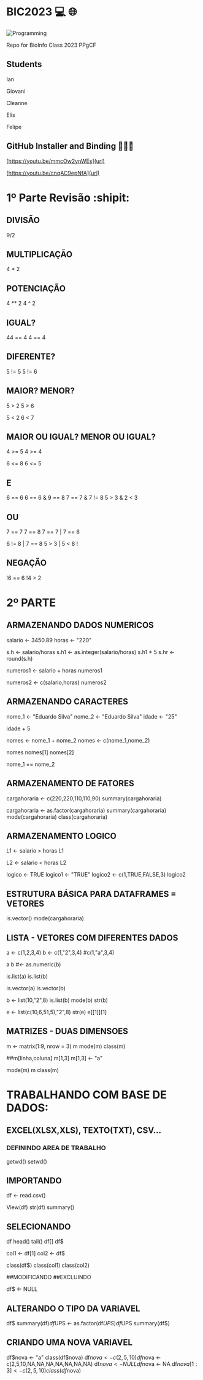 # BIC2023 :computer: :globe_with_meridians:

![Programming](C:\Users\User\Downloads.jpg)

Repo for BioInfo Class 2023 PPgCF

## Students

Ian

Giovani

Cleanne

Elis

Felipe

## GitHub Installer and Binding 🐜🐝🐞

[https://youtu.be/mmcOw2ynWEs](url)

[https://youtu.be/cnqAC9epNfA](url)


# 1º Parte Revisão :shipit:

## DIVISÃO

9/2

## MULTIPLICAÇÃO

4 * 2

## POTENCIAÇÃO

4 ** 2
4 ^ 2

## IGUAL?

 44 == 4
 4  == 4

## DIFERENTE?
 
5 != 5 
5 != 6

## MAIOR? MENOR?

5 > 2
5 > 6

5 < 2
6 < 7

## MAIOR OU IGUAL? MENOR OU IGUAL?

4 >= 5
4 >= 4

6 <= 8
6 <= 5

## E

6 == 6
6 == 6 & 9 == 8
7 == 7 & 7 != 8
5 > 3 &  2 < 3

## OU

7 == 7
7 == 8 
7 == 7 | 7 == 8

6 != 8 | 7 == 8
5 > 3 | 5 < 8
!
## NEGAÇÃO

!6 == 6
!4 > 2



# 2º  PARTE

## ARMAZENANDO DADOS NUMERICOS

salario <- 3450.89
horas <- "220"

s.h <- salario/horas
s.h1 <- as.integer(salario/horas)
s.h1 * 5
s.hr <- round(s.h)

numeros1 <- salario + horas
numeros1

numeros2 <- c(salario,horas)
numeros2

## ARMAZENANDO CARACTERES

nome_1 <- "Eduardo Silva"
nome_2 <- "Eduardo Silva"
idade <- "25"

idade + 5

nomes <- nome_1 + nome_2
nomes <- c(nome_1,nome_2)

nomes
nomes[1]
nomes[2]

nome_1 == nome_2

## ARMAZENAMENTO DE FATORES

cargahoraria <- c(220,220,110,110,90)
summary(cargahoraria)

cargahoraria <- as.factor(cargahoraria)
summary(cargahoraria)
mode(cargahoraria)
class(cargahoraria)

## ARMAZENAMENTO LOGICO

L1 <- salario > horas
L1

L2 <- salario < horas
L2

logico <- TRUE
logico1 <- "TRUE"
logico2 <- c(1,TRUE,FALSE,3)
logico2


## ESTRUTURA BÁSICA PARA DATAFRAMES = VETORES

is.vector()
mode(cargahoraria)

## LISTA - VETORES COM DIFERENTES DADOS

a <- c(1,2,3,4)
b <- c(1,"2",3,4)  #c(1,"a",3,4)

a
b #<- as.numeric(b)

is.list(a)
is.list(b)

is.vector(a)
is.vector(b)

b <- list(10,"2",8)
is.list(b)
mode(b)
str(b)

e <- list(c(10,6,51,5),"2",8)
str(e)
e[[1]][1]

## MATRIZES - DUAS DIMENSOES

m <- matrix(1:9, nrow = 3)
m
mode(m)
class(m)

##m[linha,coluna]
m[1,3]
m[1,3] <- "a"

mode(m)
m
class(m)

# TRABALHANDO COM BASE DE DADOS: 
## EXCEL(XLSX,XLS), TEXTO(TXT), CSV...

### DEFININDO AREA DE TRABALHO
getwd()
setwd()

## IMPORTANDO
df <- read.csv()

View(df)
str(df)
summary()

## SELECIONANDO
df
head()
tail()
df[]
df$

col1 <- df[1]
col2 <- df$

class(df$)
class(col1)
class(col2)

##MODIFICANDO
##EXCLUINDO

df$ <- NULL

## ALTERANDO O TIPO DA VARIAVEL
df$
summary(df$)
df$UPS <- as.factor(df$UPS)
df$UPS
summary(df$)

## CRIANDO UMA NOVA VARIAVEL
df$nova <- "a"
class(df$nova)
df$nova <- c(2,5,10)
df$nova <-c(2,5,10,NA,NA,NA,NA,NA,NA,NA)
df$nova <- NULL
df$nova <- NA
df$nova[1:3] <- c(2,5,10)
class(df$nova)
